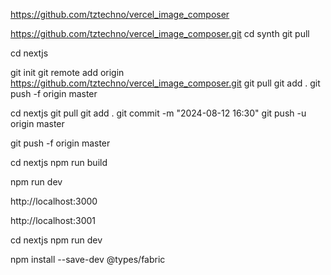 https://github.com/tztechno/vercel_image_composer

https://github.com/tztechno/vercel_image_composer.git
cd synth
git pull

cd nextjs

git init
git remote add origin https://github.com/tztechno/vercel_image_composer.git
git pull 
git add .
git push -f origin master

cd nextjs
git pull
git add .
git commit -m "2024-08-12 16:30"
git push -u origin master

git push -f origin master

cd nextjs
npm run build

npm run dev

http://localhost:3000

http://localhost:3001

cd nextjs
npm run dev

npm install --save-dev @types/fabric


